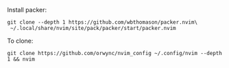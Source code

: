 Install packer:
```
git clone --depth 1 https://github.com/wbthomason/packer.nvim\
 ~/.local/share/nvim/site/pack/packer/start/packer.nvim
```


To clone:
```
git clone https://github.com/orwync/nvim_config ~/.config/nvim --depth 1 && nvim
```
